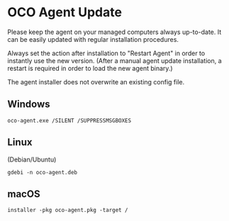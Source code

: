 # OCO Agent Update
Please keep the agent on your managed computers always up-to-date. It can be easily updated with regular installation procedures.

Always set the action after installation to "Restart Agent" in order to instantly use the new version. (After a manual agent update installation, a restart is required in order to load the new agent binary.)

The agent installer does not overwrite an existing config file.

## Windows
```
oco-agent.exe /SILENT /SUPPRESSMSGBOXES
```

## Linux
(Debian/Ubuntu)
```
gdebi -n oco-agent.deb
```

## macOS
```
installer -pkg oco-agent.pkg -target /
```
